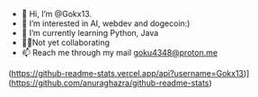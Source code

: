 - 👋 Hi, I’m @Gokx13.
- 🌌 I’m interested in AI, webdev and dogecoin:)
- 🌱 I’m currently learning Python, Java
- 👨‍💻Not yet collaborating 
- 📫 Reach me through my mail goku4348@proton.me

<!---
Gokx13/Gokx13 is a ✨ special ✨ repository because its `README.md` (this file) appears on your GitHub profile.
You can click the Preview link to take a look at your changes.
--->
(https://github-readme-stats.vercel.app/api?username=Gokx13)](https://github.com/anuraghazra/github-readme-stats)
